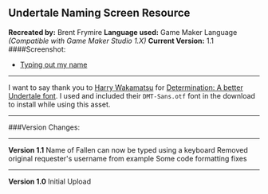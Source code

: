 Undertale Naming Screen Resource
--------------------------------------
**Recreated by:** Brent Frymire
**Language used:** Game Maker Language _(Compatible with Game Maker Studio 1.X)_
**Current Version:** 1.1
####Screenshot:
 - [Typing out my name](https://i.gyazo.com/ca11f524ede8b7f3f8967e7ecf78c61f.gif)

----

I want to say thank you to [Harry Wakamatsu](https://twitter.com/JapanYoshiLOL) for [Determination: A better Undertale font](https://www.behance.net/gallery/31268855/Determination-Better-Undertale-Font). I used and included their `DMT-Sans.otf` font in the download to install while using this asset.

----

###Version Changes:

----

**Version 1.1**
Name of Fallen can now be typed using a keyboard
Removed original requester's username from example
Some code formatting fixes

----
**Version 1.0**
Initial Upload